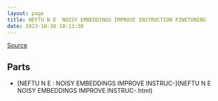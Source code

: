 ```yaml
---
layout: page
title: NEFTU N E  NOISY EMBEDDINGS IMPROVE INSTRUCTION FINETUNING
date: 2023-10-30 18:13:30
---
```


[Source](https://arxiv.org/abs/2310.05914)

## Parts
* [NEFTU N E : NOISY EMBEDDINGS IMPROVE INSTRUC-](NEFTU N E  NOISY EMBEDDINGS IMPROVE INSTRUC-.html)
